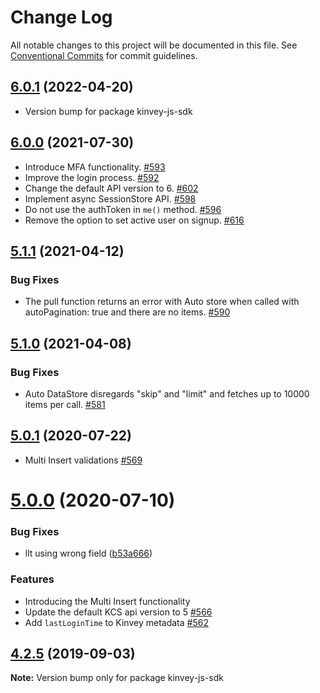 # Change Log

All notable changes to this project will be documented in this file.
See [Conventional Commits](https://conventionalcommits.org) for commit guidelines.

## [6.0.1](https://github.com/Kinvey/js-sdk/compare/kinvey-js-sdk@6.0.0...kinvey-js-sdk@6.0.1) (2022-04-20)

- Version bump for package kinvey-js-sdk


## [6.0.0](https://github.com/Kinvey/js-sdk/compare/kinvey-js-sdk@5.1.1...kinvey-js-sdk@6.0.0) (2021-07-30)

- Introduce MFA functionality. [#593](https://github.com/Kinvey/js-sdk/pull/593)
- Improve the login process. [#592](https://github.com/Kinvey/js-sdk/pull/592)
- Change the default API version to 6. [#602](https://github.com/Kinvey/js-sdk/pull/602)
- Implement async SessionStore API. [#598](https://github.com/Kinvey/js-sdk/pull/598)
- Do not use the authToken in `me()` method. [#596](https://github.com/Kinvey/js-sdk/pull/596)
- Remove the option to set active user on signup. [#616](https://github.com/Kinvey/js-sdk/pull/616)





## [5.1.1](https://github.com/Kinvey/js-sdk/compare/kinvey-js-sdk@5.1.0...kinvey-js-sdk@5.1.1) (2021-04-12)


### Bug Fixes

* The pull function returns an error with Auto store when called with autoPagination: true and there are no items. [#590](https://github.com/Kinvey/js-sdk/pull/590)





## [5.1.0](https://github.com/Kinvey/js-sdk/compare/kinvey-js-sdk@5.0.1...kinvey-js-sdk@5.1.0) (2021-04-08)


### Bug Fixes

* Auto DataStore disregards "skip" and "limit" and fetches up to 10000 items per call. [#581](https://github.com/Kinvey/js-sdk/pull/581)



## [5.0.1](https://github.com/Kinvey/js-sdk/compare/kinvey-js-sdk@5.0.0...kinvey-js-sdk@5.0.1) (2020-07-22)

- Multi Insert validations [#569](https://github.com/Kinvey/js-sdk/pull/569)



# [5.0.0](https://github.com/Kinvey/js-sdk/compare/kinvey-js-sdk@4.2.5...kinvey-js-sdk@5.0.0) (2020-07-10)


### Bug Fixes

* llt using wrong field ([b53a666](https://github.com/Kinvey/js-sdk/commit/b53a666))


### Features

* Introducing the Multi Insert functionality
* Update the default KCS api version to 5 [#566](https://github.com/Kinvey/js-sdk/pull/566)
* Add `lastLoginTime` to Kinvey metadata [#562](https://github.com/Kinvey/js-sdk/pull/562)





## [4.2.5](https://github.com/Kinvey/js-sdk/compare/kinvey-js-sdk@4.2.3...kinvey-js-sdk@4.2.5) (2019-09-03)

**Note:** Version bump only for package kinvey-js-sdk
